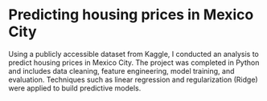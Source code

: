 # Predicting housing prices in Mexico City
Using a publicly accessible dataset from Kaggle, I conducted an analysis to predict housing prices in Mexico City. The project was completed in Python and includes data cleaning, feature engineering, model training, and evaluation. Techniques such as linear regression and regularization (Ridge) were applied to build predictive models.
